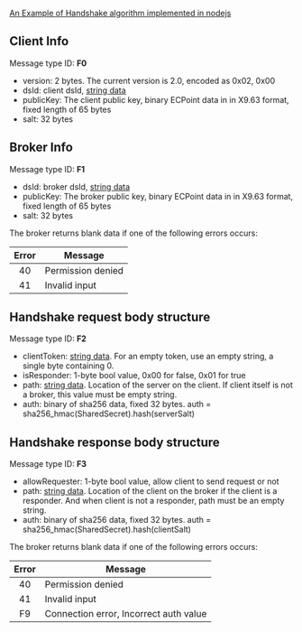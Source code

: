 
[An Example of Handshake algorithm implemented in nodejs](handshake-algorithm.node.js)

## Client Info
Message type ID: **F0**

* version: 2 bytes. The current version is 2.0, encoded as 0x02, 0x00
* dsId: client dsId, [string data](../common/dsa-binary-encoding.md#string-encoding)
* publicKey: The client public key, binary ECPoint data in in X9.63 format, fixed length of 65 bytes
* salt: 32 bytes
<!--* encryption: 1 byte (0x00 = plain connection, 0x01 = aes256-ctr). Encryption is not needed for a secure TCP or WSS-->

## Broker Info
Message type ID: **F1**

* dsId: broker dsId, [string data](../common/dsa-binary-encoding.md#string-encoding)
* publicKey: The broker public key, binary ECPoint data in in X9.63 format, fixed length of 65 bytes
* salt: 32 bytes

The broker returns blank data if one of the following errors occurs:

| Error| Message|
|:-------------:| ------------- |
| 40| Permission denied|
| 41| Invalid input| Protocol level|


## Handshake request body structure 
Message type ID: **F2**

<!--In secure mode, this is the first message that is encrypted in aes-->

* clientToken: [string data](../common/dsa-binary-encoding.md#string-encoding). For an empty token, use an empty string, a single byte containing 0.
* isResponder: 1-byte bool value, 0x00 for false, 0x01 for true
* path: [string data](../common/dsa-binary-encoding.md#string-encoding). Location of the server on the client. If client itself is not a broker, this value must be empty string.
* auth: binary of sha256 data, fixed 32 bytes. auth = sha256_hmac(SharedSecret).hash(serverSalt)


## Handshake response body structure
Message type ID: **F3**

* allowRequester: 1-byte bool value, allow client to send request or not
* path: [string data](../common/dsa-binary-encoding.md#string-encoding). Location of the client on the broker if the client is a responder. And when client is not a responder, path must be an empty string.
* auth: binary of sha256 data, fixed 32 bytes. auth = sha256_hmac(SharedSecret).hash(clientSalt)


The broker returns blank data if one of the following errors occurs:

| Error| Message|
|:-------------:| ------------- |
| 40| Permission denied|
| 41| Invalid input| Protocol level|
| F9 | Connection error, Incorrect auth value| 




